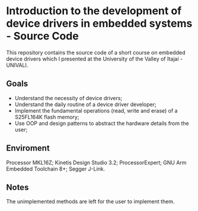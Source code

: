 # Introduction to the development of device drivers in embedded systems - Source Code

This repository contains the source code of a short course on embedded device drivers which I presented at the University of the Valley of Itajaí - UNIVALI.

## Goals

- Understand the necessity of device drivers;
- Understand the daily routine of a device driver developer;
- Implement the fundamental operations (read, write and erase) of a S25FL164K flash memory;
- Use OOP and design patterns to abstract the hardware details from the user;

## Enviroment

Processor MKL16Z;
Kinetis Design Studio 3.2;
ProcessorExpert;
GNU Arm Embedded Toolchain 8+;
Segger J-Link.

## Notes
The unimplemented methods are left for the user to implement them.
